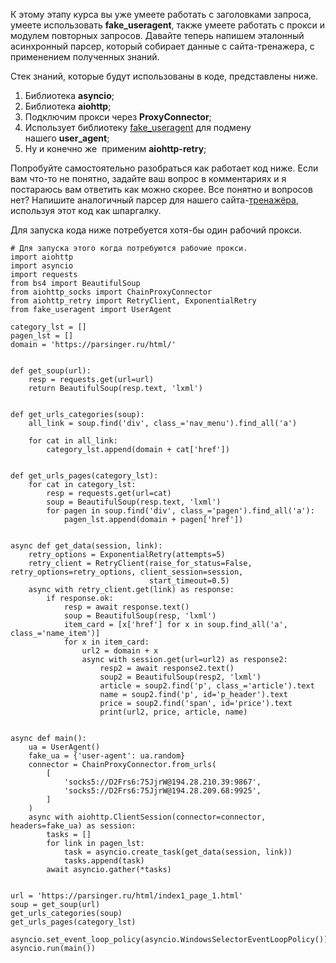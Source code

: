 К этому этапу курса вы уже умеете работать с заголовками запроса, умеете использовать **fake_useragent**, также умеете работать с прокси и модулем повторных запросов. Давайте теперь напишем эталонный асинхронный парсер, который собирает данные с сайта-тренажера, с применением полученных знаний.

Стек знаний, которые будут использованы в коде, представлены ниже.

1. Библиотека **asyncio**;
2. Библиотека **aiohttp**;
3. Подключим прокси через **ProxyConnector**;
4. Использует библиотеку [fake_useragent](https://pypi.org/project/fake-useragent/) для подмену нашего **user_agent**;
5. Ну и конечно же  применим **aiohttp-retry**;

Попробуйте самостоятельно разобраться как работает код ниже. Если вам что-то не понятно, задайте ваш вопрос в комментариях и я постараюсь вам ответить как можно скорее. Все понятно и вопросов нет? Напишите аналогичный парсер для нашего сайта-​​​​​​​[тренажёра](https://parsinger.ru/html/index1_page_1.html), используя этот код как шпаргалку. 

Для запуска кода ниже потребуется хотя-бы один рабочий прокси.

```
# Для запуска этого когда потребуются рабочие прокси. 
import aiohttp
import asyncio
import requests
from bs4 import BeautifulSoup
from aiohttp_socks import ChainProxyConnector
from aiohttp_retry import RetryClient, ExponentialRetry
from fake_useragent import UserAgent

category_lst = []
pagen_lst = []
domain = 'https://parsinger.ru/html/'


def get_soup(url):
    resp = requests.get(url=url)
    return BeautifulSoup(resp.text, 'lxml')


def get_urls_categories(soup):
    all_link = soup.find('div', class_='nav_menu').find_all('a')

    for cat in all_link:
        category_lst.append(domain + cat['href'])


def get_urls_pages(category_lst):
    for cat in category_lst:
        resp = requests.get(url=cat)
        soup = BeautifulSoup(resp.text, 'lxml')
        for pagen in soup.find('div', class_='pagen').find_all('a'):
            pagen_lst.append(domain + pagen['href'])


async def get_data(session, link):
    retry_options = ExponentialRetry(attempts=5)
    retry_client = RetryClient(raise_for_status=False, retry_options=retry_options, client_session=session,
                               start_timeout=0.5)
    async with retry_client.get(link) as response:
        if response.ok:
            resp = await response.text()
            soup = BeautifulSoup(resp, 'lxml')
            item_card = [x['href'] for x in soup.find_all('a', class_='name_item')]
            for x in item_card:
                url2 = domain + x
                async with session.get(url=url2) as response2:
                    resp2 = await response2.text()
                    soup2 = BeautifulSoup(resp2, 'lxml')
                    article = soup2.find('p', class_='article').text
                    name = soup2.find('p', id='p_header').text
                    price = soup2.find('span', id='price').text
                    print(url2, price, article, name)


async def main():
    ua = UserAgent()
    fake_ua = {'user-agent': ua.random}
    connector = ChainProxyConnector.from_urls(
        [
            'socks5://D2Frs6:75JjrW@194.28.210.39:9867',
            'socks5://D2Frs6:75JjrW@194.28.209.68:9925',
        ]
    )
    async with aiohttp.ClientSession(connector=connector, headers=fake_ua) as session:
        tasks = []
        for link in pagen_lst:
            task = asyncio.create_task(get_data(session, link))
            tasks.append(task)
        await asyncio.gather(*tasks)


url = 'https://parsinger.ru/html/index1_page_1.html'
soup = get_soup(url)
get_urls_categories(soup)
get_urls_pages(category_lst)

asyncio.set_event_loop_policy(asyncio.WindowsSelectorEventLoopPolicy())
asyncio.run(main())
```